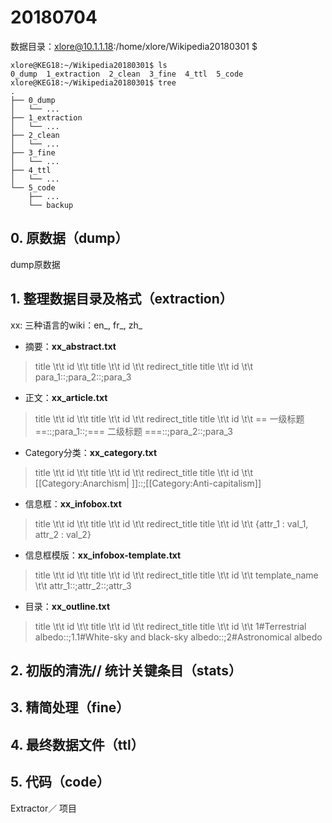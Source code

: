 # 20180704

数据目录：xlore@10.1.1.18:/home/xlore/Wikipedia20180301 $

```
xlore@KEG18:~/Wikipedia20180301$ ls
0_dump  1_extraction  2_clean  3_fine  4_ttl  5_code
xlore@KEG18:~/Wikipedia20180301$ tree
.
├── 0_dump
│   └── ...
├── 1_extraction
│   └── ...
├── 2_clean
│   └── ...
├── 3_fine
│   └── ...
├── 4_ttl
│   └── ...
└── 5_code
    ├── ...
    └── backup
```

## 0. 原数据（dump）

dump原数据


## 1. 整理数据目录及格式（extraction）

xx: 三种语言的wiki：en_, fr_, zh_

- 摘要：**xx_abstract.txt**

> title \t\t id \t\t 
> title \t\t id \t\t redirect_title
> title \t\t id \t\t para_1::;para_2::;para_3


- 正文：**xx_article.txt**

> title \t\t id \t\t 
> title \t\t id \t\t redirect_title
> title \t\t id \t\t == 一级标题 ==::;para_1::;=== 二级标题 ===::;para_2::;para_3


- Category分类：**xx_category.txt**

> title \t\t id \t\t 
> title \t\t id \t\t redirect_title
> title \t\t id \t\t [[Category:Anarchism| ]]::;[[Category:Anti-capitalism]]


- 信息框：**xx_infobox.txt**

> title \t\t id \t\t 
> title \t\t id \t\t redirect_title
> title \t\t id \t\t {attr_1 : val_1, attr_2 : val_2}


- 信息框模版：**xx_infobox-template.txt**

> title \t\t id \t\t 
> title \t\t id \t\t redirect_title
> title \t\t id \t\t template_name \t\t attr_1::;attr_2::;attr_3


- 目录：**xx_outline.txt**

> title \t\t id \t\t 
> title \t\t id \t\t redirect_title
> title \t\t id \t\t 1#Terrestrial albedo::;1.1#White-sky and black-sky albedo::;2#Astronomical albedo


## 2. 初版的清洗// 统计关键条目（stats）






## 3. 精简处理（fine）


## 4. 最终数据文件（ttl）


## 5. 代码（code）
Extractor／ 项目

